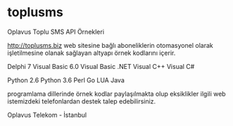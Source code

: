 # toplusms
Oplavus Toplu SMS API Örnekleri

http://toplusms.biz web sitesine bağlı aboneliklerin otomasyonel olarak işletilmesine olanak sağlayan altyapı örnek kodlarını içerir.

Delphi 7
Visual Basic 6.0
Visual Basic .NET
Visual C++
Visual C# 

Python 2.6
Python 3.6
Perl
Go
LUA
Java

programlama dillerinde örnek kodlar paylaşılmakta olup eksiklikler ilgili web istemizdeki telefonlardan destek talep edebilirsiniz.

Oplavus Telekom - İstanbul





